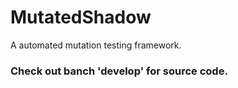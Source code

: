 # MutatedShadow
A automated mutation testing framework.

### Check out banch 'develop' for source code.
